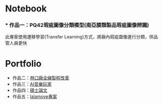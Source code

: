 # Notebook

### * 作品一：PQ42瑕疵圖像分類模型(南亞膜類製品瑕疵圖像辨識)
此專案使用遷移學習(Transfer Learning)方式，將廠內瑕疵圖像進行分類，供品管人員更快

# Portfolio

* 作品二：[林口廠全線製程改善](https://drive.google.com/file/d/1ROl6MALf6Sxku-Aj_OPJ2KU6k0MUQe2r/view?usp=sharing)
* 作品三：[AI音樂玩家](https://drive.google.com/file/d/1sPHqI-rnp3VUAGXb4fgADCb9vLngHXTQ/view)
* 作品四：[碩士論文](https://drive.google.com/file/d/1OxEm_7tRPMPDGXQYrSfE0LfdG09pPCLf/view?usp=sharing)
* 作品五：[lalamove專案](https://drive.google.com/file/d/1G2ROSwiPBalbIYD9MWYPS1UgKcbJHiCZ/view?usp=sharing)
